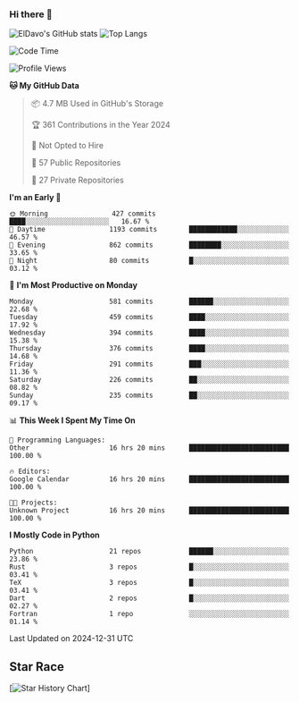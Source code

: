 ### Hi there 👋
![ElDavo's GitHub stats](https://github-readme-stats.vercel.app/api?username=ElDavoo&show_icons=true&theme=chartreuse-dark)
![Top Langs](https://github-readme-stats.vercel.app/api/top-langs/?username=ElDavoo&theme=chartreuse-dark&layout=compact)

<!--START_SECTION:waka-->
![Code Time](http://img.shields.io/badge/Code%20Time-2%2C278%20hrs%2031%20mins-blue)

![Profile Views](http://img.shields.io/badge/Profile%20Views-2-blue)

**🐱 My GitHub Data** 

> 📦 4.7 MB Used in GitHub's Storage 
 > 
> 🏆 361 Contributions in the Year 2024
 > 
> 🚫 Not Opted to Hire
 > 
> 📜 57 Public Repositories 
 > 
> 🔑 27 Private Repositories 
 > 
**I'm an Early 🐤** 

```text
🌞 Morning                427 commits         ████░░░░░░░░░░░░░░░░░░░░░   16.67 % 
🌆 Daytime                1193 commits        ████████████░░░░░░░░░░░░░   46.57 % 
🌃 Evening                862 commits         ████████░░░░░░░░░░░░░░░░░   33.65 % 
🌙 Night                  80 commits          █░░░░░░░░░░░░░░░░░░░░░░░░   03.12 % 
```
📅 **I'm Most Productive on Monday** 

```text
Monday                   581 commits         ██████░░░░░░░░░░░░░░░░░░░   22.68 % 
Tuesday                  459 commits         ████░░░░░░░░░░░░░░░░░░░░░   17.92 % 
Wednesday                394 commits         ████░░░░░░░░░░░░░░░░░░░░░   15.38 % 
Thursday                 376 commits         ████░░░░░░░░░░░░░░░░░░░░░   14.68 % 
Friday                   291 commits         ███░░░░░░░░░░░░░░░░░░░░░░   11.36 % 
Saturday                 226 commits         ██░░░░░░░░░░░░░░░░░░░░░░░   08.82 % 
Sunday                   235 commits         ██░░░░░░░░░░░░░░░░░░░░░░░   09.17 % 
```


📊 **This Week I Spent My Time On** 

```text
💬 Programming Languages: 
Other                    16 hrs 20 mins      █████████████████████████   100.00 % 

🔥 Editors: 
Google Calendar          16 hrs 20 mins      █████████████████████████   100.00 % 

🐱‍💻 Projects: 
Unknown Project          16 hrs 20 mins      █████████████████████████   100.00 % 
```

**I Mostly Code in Python** 

```text
Python                   21 repos            ██████░░░░░░░░░░░░░░░░░░░   23.86 % 
Rust                     3 repos             █░░░░░░░░░░░░░░░░░░░░░░░░   03.41 % 
TeX                      3 repos             █░░░░░░░░░░░░░░░░░░░░░░░░   03.41 % 
Dart                     2 repos             █░░░░░░░░░░░░░░░░░░░░░░░░   02.27 % 
Fortran                  1 repo              ░░░░░░░░░░░░░░░░░░░░░░░░░   01.14 % 
```




 Last Updated on 2024-12-31 UTC
<!--END_SECTION:waka-->

## Star Race

[![Star History Chart](https://api.star-history.com/svg?repos=ElDavoo/WhatsApp-Crypt14-Crypt15-Decrypter,ElDavoo/TuringOS,EliteAndroidApps/WhatsApp-Crypt12-Decrypter,KnugiHK/Whatsapp-Chat-Exporter&type=Date)]
